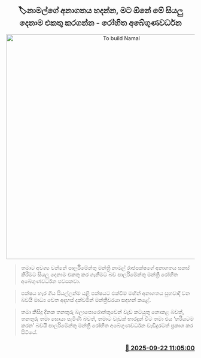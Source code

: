 <p align='center'><b><h2 align='center' title='To build Namal's future, I need to bring everyone together - Rohitha Abeygunawardena'>🏷නාමල්ගේ අනාගතය හදන්න, මට ඕනේ මේ සියලු දෙනාම එකතු කරගන්න - රෝහිත අබේගුණවර්ධන</h2></b></p>
<p align='center'><img src='https://helakuru.sgp1.cdn.digitaloceanspaces.com/esana/images/lib/rohitha-abegunawardhana-2025-tf.jpg' width='600' alt='To build Namal's future, I need to bring everyone together - Rohitha Abeygunawardena'></p>

> තමාට අවශ්‍ය වන්නේ පාර්ලිමේන්තු මන්ත්‍රී නාමල් රාජපක්ෂගේ අනාගතය සකස් කිරීමට සියලු දෙනාම එකතු කර ගැනීමට බව පාර්ලිමේන්තු මන්ත්‍රී රෝහිත අබේගුණවර්ධන පවසනවා.

> පක්ෂය හැර ගිය සියල්ලන්ම යළි පක්ෂයට එක්වීම මඟින් අනාගතය සුභවාදී වන බවයි මාධ්‍ය වෙත අදහස් දක්වමින් මන්ත්‍රීවරයා සඳහන් කළේ.

> තමා කිසිදු දිනක තනතුරු බලාපොරොත්තුවෙන් වැඩ කටයුතු නොකළ බවත්, තනතුරු තමා සොයා පැමිණි බවත්, තමාට වැඩක් භාරදුන් විට තමා එය ‘හරියටම කරන’ බවයි පාර්ලිමේන්තු මන්ත්‍රී රෝහිත අබේගුණවර්ධන වැඩිදුරටත් ප්‍රකාශ කර සිටියේ.



<h3 align='right'><a href='https://www.helakuru.lk/esana/p/113854/'>📅 2025-09-22 11:05:00</a></h3>
